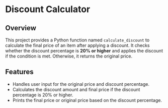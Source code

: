 # Discount Calculator

## Overview
This project provides a Python function named `calculate_discount` to calculate the final price of an item after applying a discount. It checks whether the discount percentage is **20% or higher** and applies the discount if the condition is met. Otherwise, it returns the original price.

## Features
- Handles user input for the original price and discount percentage.
- Calculates the discount amount and final price if the discount percentage is 20% or higher.
- Prints the final price or original price based on the discount percentage.

